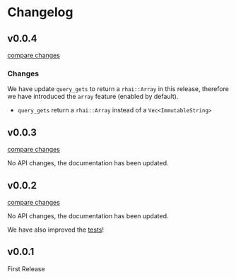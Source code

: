 # Changelog

## v0.0.4

[compare changes](https://github.com/rhaiscript/rhai-url/compare/v0.0.3...v0.0.4)

### Changes

We have update `query_gets` to return a `rhai::Array` in this release, therefore we have introduced the `array` feature (enabled by default).

- `query_gets` return a `rhai::Array` instead of a `Vec<ImmutableString>`

## v0.0.3

[compare changes](https://github.com/rhaiscript/rhai-url/compare/v0.0.2...v0.0.3)

No API changes, the documentation has been updated.

## v0.0.2

[compare changes](https://github.com/rhaiscript/rhai-url/compare/v0.0.1...v0.0.2)

No API changes, the documentation has been updated.

We have also improved the [tests](tests/url.rs)!

## v0.0.1

First Release
